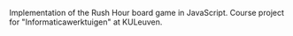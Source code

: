 Implementation of the Rush Hour board game in JavaScript.
Course project for "Informaticawerktuigen" at KULeuven.
